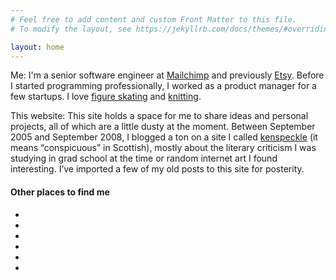 ```yaml
---
# Feel free to add content and custom Front Matter to this file.
# To modify the layout, see https://jekyllrb.com/docs/themes/#overriding-theme-defaults

layout: home
---
```


Me: I'm a senior software engineer at <a href="https://mailchimp.com">Mailchimp</a> and previously <a href="https://etsy.com">Etsy</a>. Before I started programming professionally, I worked as a product manager for a few startups. I love <a href="http://instagram.com/sperbs.on.ice">figure skating</a> and <a href="https://www.etsy.com/shop/KenspeckleKnits">knitting</a>.

This website: This site holds a space for me to share ideas and personal projects, all of which are a little dusty at the moment. Between September 2005 and September 2008, I blogged a ton on a site I called <a href="/what-is-kenspeckle">kenspeckle</a> (it means “conspicuous” in Scottish), mostly about the literary criticism I was studying in grad school at the time or random internet art I found interesting. I’ve imported a few of my old posts to this site for posterity.

<h4 class="text-center">Other places to find me</h4>

<ul class="icons text-center">
    <li><a title="twitter" href="http://twitter.com/laurensperber" onclick="_gaq.push(['_trackEvent', 'outbound_link', 'twitter', 'laurensperber']);"><i class="fab fa-2x fa-twitter"></i></a></li> 
    <li><a title="github" href="http://github.com/lauren" onclick="_gaq.push(['_trackEvent', 'outbound_link', 'github', 'lauren']);"><i class="fab fa-2x fa-github"></i></a></li> 
    <li><a title="instagram" href="http://instagram.com/sperbs.on.ice" onclick="_gaq.push(['_trackEvent', 'outbound_link', 'instagram', 'sperbsonice']);"><i class="fab fa-2x fa-instagram"></i></a></li> 
    <li><a title="pinterest" href="http://pinterest.com/laurensperber" onclick="_gaq.push(['_trackEvent', 'outbound_link', 'pinterest', 'laurensperber']);"><i class="fab fa-2x fa-pinterest"></i></a></li>
    <li><a title="linkedin" href="http://linkedin.com/in/laurensperber" onclick="_gaq.push(['_trackEvent', 'outbound_link', 'linkedin', 'laurensperber']);"><i class="fab fa-2x fa-linkedin"></i></a></li>
    <li><a title="etsy" href="https://www.etsy.com/shop/KenspeckleKnits" onclick="_gaq.push(['_trackEvent', 'outbound_link', 'etsy', 'kenspeckleknits']);"><i class="fab fa-2x fa-etsy"></i></a></li>
</ul>
